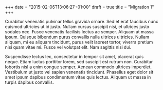 +++
date = "2015-02-06T13:06:27+01:00"
draft = true
title = "Migration 1"
+++

Curabitur venenatis pulvinar tellus gravida ornare. Sed et erat faucibus nunc
euismod ultricies ut id justo. Nullam cursus suscipit nisi, et ultrices justo
sodales nec. Fusce venenatis facilisis lectus ac semper. Aliquam at massa
ipsum. Quisque bibendum purus convallis nulla ultrices ultricies. Nullam
aliquam, mi eu aliquam tincidunt, purus velit laoreet tortor, viverra pretium
nisi quam vitae mi. Fusce vel volutpat elit. Nam sagittis nisi dui.

Suspendisse lectus leo, consectetur in tempor sit amet, placerat quis neque.
Etiam luctus porttitor lorem, sed suscipit est rutrum non. Curabitur lobortis
nisl a enim congue semper. Aenean commodo ultrices imperdiet. Vestibulum ut
justo vel sapien venenatis tincidunt. Phasellus eget dolor sit amet ipsum
dapibus condimentum vitae quis lectus. Aliquam ut massa in turpis dapibus
convallis.
